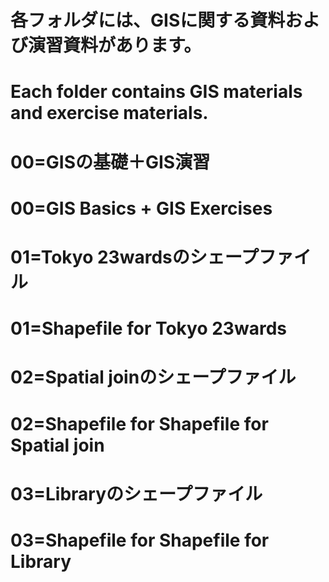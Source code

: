 # 各フォルダには、GISに関する資料および演習資料があります。
# Each folder contains GIS materials and exercise materials.
# 00=GISの基礎＋GIS演習
# 00=GIS Basics + GIS Exercises
# 01=Tokyo 23wardsのシェープファイル
# 01=Shapefile for Tokyo 23wards
# 02=Spatial joinのシェープファイル
# 02=Shapefile for Shapefile for Spatial join
# 03=Libraryのシェープファイル
# 03=Shapefile for Shapefile for Library
